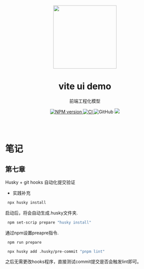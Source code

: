 <br>

<p align="center">
<img src="https://github.com/smarty-team/smarty-admin/blob/main/assets/logo.jpeg" style="width:200px;" />
</p>

<h1 align="center">vite ui demo</h1>

<p align="center">
前端工程化模型
</p>

<p align="center">
    <a href="https://www.npmjs.com/package/smarty-ui-vite2">
        <img src="https://img.shields.io/npm/v/smarty-ui-vite2?color=c95f8b&amp;label=" alt="NPM version">
    </a>
    <a href="https://github.com/xming7734/vite-ui-demo/actions/workflows/main.yml">
        <img src="https://github.com/xming7734/vite-ui-demo/actions/workflows/main.yml/badge.svg?branch=master" alt="CI" style="max-width: 100%;">
    </a>
    <img alt="GitHub" src="https://img.shields.io/github/license/xming7734/smarty-ui-monorepo?color=red">
    <a href="https://codecov.io/gh/xming7734/smarty-ui-monorepo" > 
        <img src="https://codecov.io/gh/xming7734/smarty-ui-monorepo/branch/main/graph/badge.svg?token=VZJMVDR0WP"/> 
    </a>
</p>

<br>
<br>

# 笔记

## 第七章

Husky + git hooks 自动化提交验证

- 实践补充

```bash
 npx husky install
```
启动后，将会自动生成.husky文件夹.

```bash
 npm set-scrip prepare "husky install"
```
通过npm设置preapre指令.

```bash
 npm run prepare
```

```bash
 npx husky add .husky/pre-commit "pnpm lint"
```

之后无需更改hooks程序，直接测试commit提交是否会触发lint即可。